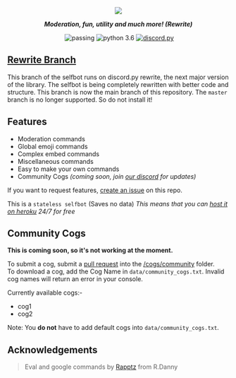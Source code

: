 <div align="center">
        <p> <img src="https://i.imgur.com/lBSqWgt.png"/> </p>
        <p><i><b>Moderation, fun, utility and much more! (Rewrite)</b></i></p>
    <p> 
        <a href="https://discord.gg/pmQSbAd"><img src="https://discordapp.com/api/guilds/345787308282478592/embed.png" alt="" /></a>
        <img src="https://img.shields.io/badge/build-passing-brightgreen.svg" alt="passing" /></a>
        <img src="https://img.shields.io/badge/python-3.6-brightgreen.svg" alt="python 3.6" /></a>
        <a href="https://github.com/Rapptz/discord.py"><img src="https://img.shields.io/badge/discord-py-orange.svg" alt="discord.py" /></a>
    </p>
</div> 

## [Rewrite Branch](https://discordpy.readthedocs.io/en/rewrite/) 
This branch of the selfbot runs on discord.py rewrite, the next major version of the library. The selfbot is being completely rewritten with better code and structure. This branch is now the main branch of this repository. The `master` branch is no longer supported. So do not install it!

## Features

* Moderation commands
* Global emoji commands
* Complex embed commands
* Miscellaneous commands
* Easy to make your own commands
* Community Cogs *(coming soon, join [our discord](https://discord.gg/pmQSbAd) for updates)*

If you want to request features, [create an issue](https://github.com/verixx/selfbot/issues) on this repo.


This is a `stateless selfbot` (Saves no data) *This means that you can [host it on heroku](https://github.com/verixx/selfbot/wiki/Heroku) 24/7 for free*  

## Community Cogs

**This is coming soon, so it's not working at the moment.**

To submit a cog, submit a [pull request](https://github.com/verixx/selfbot.py/pulls) into the [/cogs/community](https://github.com/verixx/selfbot.py/tree/rewrite/cogs/community) folder.        
To download a cog, add the Cog Name in `data/community_cogs.txt`. Invalid cog names will return an error in your console.

Currently available cogs:-    
* cog1
* cog2

Note: You **do not** have to add default cogs into `data/community_cogs.txt`.

## Acknowledgements

> Eval and google commands by [Rapptz](https://github.com/Rapptz) from R.Danny


